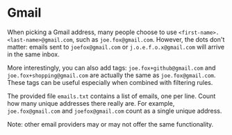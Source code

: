 # Gmail

When picking a Gmail address, many people choose to use `<first-name>.<last-name>@gmail.com`, such as `joe.fox@gmail.com`.
However, the dots don't matter: emails sent to `joefox@gmail.com` or `j.o.e.f.o.x@gmail.com` will arrive in the same inbox.

More interestingly, you can also add tags: `joe.fox+github@gmail.com` and `joe.fox+shopping@gmail.com` are actually the same as `joe.fox@gmail.com`.
These tags can be useful especially when combined with filtering rules.

The provided file `emails.txt` contains a list of emails, one per line.
Count how many unique addresses there really are.
For example, `joe.fox@gmail.com` and `joefox@gmail.com` count as a single unique address.

Note: other email providers may or may not offer the same functionality.
